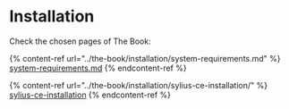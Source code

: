 # Installation

Check the chosen pages of The Book:

{% content-ref url="../the-book/installation/system-requirements.md" %}
[system-requirements.md](../the-book/installation/system-requirements.md)
{% endcontent-ref %}

{% content-ref url="../the-book/installation/sylius-ce-installation/" %}
[sylius-ce-installation](../the-book/installation/sylius-ce-installation/)
{% endcontent-ref %}
